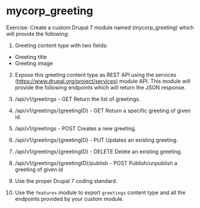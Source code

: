 # mycorp_greeting
Exercise:
Create a custom Drupal 7 module named (mycorp_greeting) which will provide the following:
1. Greeting content type with two fields:
  - Greeting title
  - Greeting image
2. Expose this greeting content type as REST API using the services (https://www.drupal.org/project/services)
module API. This module will provide the following endpoints which will return the JSON response.

  1. /api/v1/greetings - GET 
    Return the list of greetings.
  2. /api/v1/greetings/{greetingID} - GET
    Return a specific greeting of given id.
  3. /api/v1/greetings - POST
    Creates a new greeting.
  4. /api/v1/greetings/{greetingID} - PUT
    Updates an existing greeting.
  5. /api/v1/greetings/{greetingID} - DELETE
    Delete an existing greeting.
  6. /api/v1/greetings/{greetingID}/publish - POST
    Publish/unpublish a greeting of given id

3. Use the proper Drupal 7 coding standard.
4. Use the `features` module to export `greetings` content type and all the endpoints provided by your custom module.
